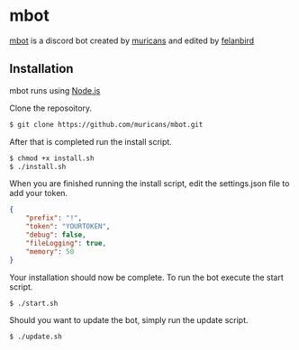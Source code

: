 # mbot
<!--- [![Build Status](https://travis-ci.org/muricans/mbot.svg?branch=master)](https://travis-ci.org/muricans/mbot) -->
<!--- commented out for now -->

[mbot](https://github.com/muricans/mbot) is a discord bot created by [muricans](https://www.twitch.tv/muricanslol)
and edited by [felanbird](https://www.twitch.tv/felanbird)

## Installation
mbot runs using [Node.js](https://nodejs.org/)


Clone the reposoitory.
```sh
$ git clone https://github.com/muricans/mbot.git
```

After that is completed run the install script.

```sh
$ chmod +x install.sh
$ ./install.sh
```

When you are finished running the install script, edit the settings.json file to add your token.

```json
{
    "prefix": "!",
    "token": "YOURTOKEN",
    "debug": false,
    "fileLogging": true,
    "memory": 50
}
```

Your installation should now be complete. To run the bot execute the start script.

```sh
$ ./start.sh
```

Should you want to update the bot, simply run the update script.

```sh
$ ./update.sh
```